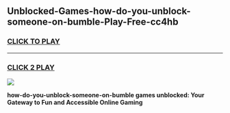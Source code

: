 
## Unblocked-Games-how-do-you-unblock-someone-on-bumble-Play-Free-cc4hb
<h3>
<a href="https://premium76.site?title=how-do-you-unblock-someone-on-bumble&ref=20M">CLICK TO PLAY</a></h3>
<hr>

<h3>
<a href="https://premium76.site?title=how-do-you-unblock-someone-on-bumble&ref=20M">CLICK 2 PLAY</a>
  
</h3>

<a href="https://premium76.site?title=how-do-you-unblock-someone-on-bumble&ref=19M"><img src="https://clearcache.store/games.png"></a>


**how-do-you-unblock-someone-on-bumble games unblocked: Your Gateway to Fun and Accessible Online Gaming**
